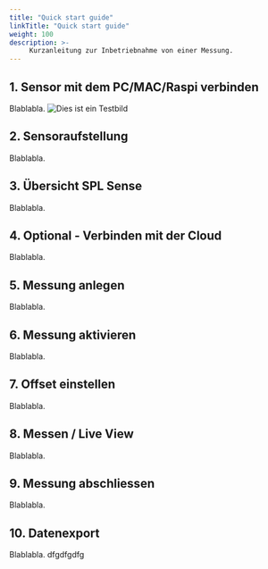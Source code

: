 ```yaml
---
title: "Quick start guide"
linkTitle: "Quick start guide"
weight: 100
description: >-
     Kurzanleitung zur Inbetriebnahme von einer Messung.
---
```


## 1. Sensor mit dem PC/MAC/Raspi verbinden
Blablabla.
![Dies ist ein Testbild](docs/Testbild.png "Testbild")
## 2. Sensoraufstellung
Blablabla.
## 3. Übersicht SPL Sense
Blablabla.
## 4. Optional - Verbinden mit der Cloud
Blablabla.
## 5. Messung anlegen
Blablabla.
## 6. Messung aktivieren
Blablabla.
## 7. Offset einstellen
Blablabla.
## 8. Messen / Live View
Blablabla.
## 9. Messung abschliessen
Blablabla.
## 10. Datenexport
Blablabla.
dfgdfgdfg